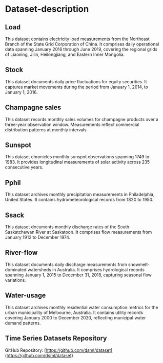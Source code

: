 # Dataset-description

## Load
This dataset contains electricity load measurements from the Northeast Branch of the State Grid Corporation of China. It comprises daily operational data spanning January 2016 through June 2019, covering the regional grids of Liaoning, Jilin, Heilongjiang, and Eastern Inner Mongolia.

## Stock
This dataset documents daily price fluctuations for equity securities. It captures market movements during the period from January 1, 2014, to January 1, 2016.

## Champagne sales
This dataset records monthly sales volumes for champagne products over a three-year observation window. Measurements reflect commercial distribution patterns at monthly intervals.

## Sunspot
This dataset chronicles monthly sunspot observations spanning 1749 to 1983. It provides longitudinal measurements of solar activity across 235 consecutive years.

## Pphil
This dataset archives monthly precipitation measurements in Philadelphia, United States. It contains hydrometeorological records from 1820 to 1950.

## Ssack
This dataset documents monthly discharge rates of the South Saskatchewan River at Saskatoon. It comprises flow measurements from January 1912 to December 1974.

## River-flow
This dataset documents daily discharge measurements from snowmelt-dominated watersheds in Australia. It comprises hydrological records spanning January 1, 2015 to December 31, 2018, capturing seasonal flow variations.

## Water-usage
This dataset archives monthly residential water consumption metrics for the urban municipality of Melbourne, Australia. It contains utility records covering January 2000 to December 2020, reflecting municipal water demand patterns.

## Time Series Datasets Repository
GitHub Repository: [https://github.com/dsml/dataset](https://github.com/dsml/dataset)
